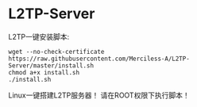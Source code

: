 # L2TP-Server
L2TP一键安装脚本:
<pre><code>wget --no-check-certificate https://raw.githubusercontent.com/Merciless-A/L2TP-Server/master/install.sh
chmod a+x install.sh
./install.sh
</code></pre>
Linux一键搭建L2TP服务器！
请在ROOT权限下执行脚本！
